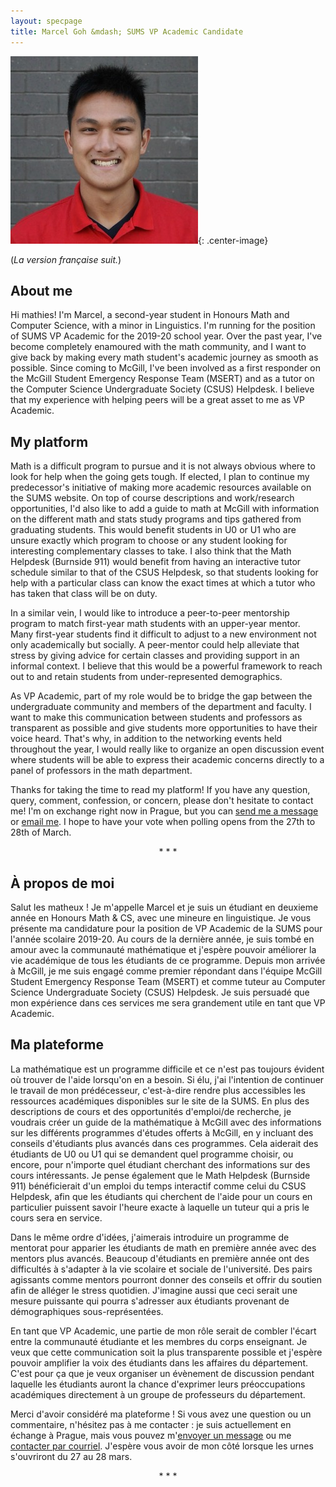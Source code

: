 ```yaml
---
layout: specpage
title: Marcel Goh &mdash; SUMS VP Academic Candidate
---
```


![me](profile_cropped300.jpeg){: .center-image}

(_La version française suit._)

## About me

Hi mathies! I'm Marcel, a second-year student in Honours Math and Computer Science, with a minor in Linguistics. I'm running for the position of SUMS VP Academic for the 2019-20 school year. Over the past year, I've become completely enamoured with the math community, and I want to give back by making every math student's academic journey as smooth as possible. Since coming to McGill, I've been involved as a first responder on the McGill Student Emergency Response Team (MSERT) and as a tutor on the Computer Science Undergraduate Society (CSUS) Helpdesk. I believe that my experience with helping peers will be a great asset to me as VP Academic. 

## My platform

Math is a difficult program to pursue and it is not always obvious where to look for help when the going gets tough. If elected, I plan to continue my predecessor's initiative of making more academic resources available on the SUMS website. On top of course descriptions and work/research opportunities, I'd also like to add a guide to math at McGill with information on the different math and stats study programs and tips gathered from graduating students. This would benefit students in U0 or U1 who are unsure exactly which program to choose or any student looking for interesting complementary classes to take. I also think that the Math Helpdesk (Burnside 911) would benefit from having an interactive tutor schedule similar to that of the CSUS Helpdesk, so that students looking for help with a particular class can know the exact times at which a tutor who has taken that class will be on duty.

In a similar vein, I would like to introduce a peer-to-peer mentorship program to match first-year math students with an upper-year mentor. Many first-year students find it difficult to adjust to a new environment not only academically but socially. A peer-mentor could help alleviate that stress by giving advice for certain classes and providing support in an informal context. I believe that this would be a powerful framework to reach out to and retain students from under-represented demographics.

As VP Academic, part of my role would be to bridge the gap between the undergraduate community and members of the department and faculty. I want to make this communication between students and professors as transparent as possible and give students more opportunities to have their voice heard. That's why, in addition to the networking events held throughout the year, I would really like to organize an open discussion event where students will be able to express their academic concerns directly to a panel of professors in the math department.

Thanks for taking the time to read my platform! If you have any question, query, comment, confession, or concern, please don't hesitate to contact me! I'm on exchange right now in Prague, but you can [send me a message](https://www.facebook.com/marcel.goh.1) or [email me](mailto:marcel.goh@mail.mcgill.ca). I hope to have your vote when polling opens from the 27th to 28th of March.

<center>* * *</center>

## À propos de moi

Salut les matheux ! Je m'appelle Marcel et je suis un étudiant en deuxieme année en Honours Math & CS, avec une mineure en linguistique. Je vous présente ma candidature pour la position de VP Academic de la SUMS pour l'année scolaire 2019-20. Au cours de la dernière année, je suis tombé en amour avec la communauté mathématique et j'espère pouvoir améliorer la vie académique de tous les étudiants de ce programme. Depuis mon arrivée à McGill, je me suis engagé comme premier répondant dans l'équipe McGill Student Emergency Response Team (MSERT) et comme tuteur au Computer Science Undergraduate Society (CSUS) Helpdesk. Je suis persuadé que mon expérience dans ces services me sera grandement utile en tant que VP Academic.

## Ma plateforme

La mathématique est un programme difficile et ce n'est pas toujours évident où trouver de l'aide lorsqu'on en a besoin. Si élu, j'ai l'intention de continuer le travail de mon prédécesseur, c'est-à-dire rendre plus accessibles les ressources académiques disponibles sur le site de la SUMS. En plus des descriptions de cours et des opportunités d'emploi/de recherche, je voudrais créer un guide de la mathématique à McGill avec des informations sur les différents programmes d'études offerts à McGill, en y incluant des conseils d'étudiants plus avancés dans ces programmes. Cela aiderait des étudiants de U0 ou U1 qui se demandent quel programme choisir, ou encore, pour n'importe quel étudiant cherchant des informations sur des cours intéressants. Je pense également que le Math Helpdesk (Burnside 911) bénéficierait d'un emploi du temps interactif comme celui du CSUS Helpdesk, afin que les étudiants qui cherchent de l'aide pour un cours en particulier puissent savoir l'heure exacte à laquelle un tuteur qui a pris le cours sera en service.

Dans le même ordre d'idées, j'aimerais introduire un programme de mentorat pour apparier les étudiants de math en première année avec des mentors plus avancés. Beaucoup d'étudiants en première année ont des difficultés à s'adapter à la vie scolaire et sociale de l'université. Des pairs agissants comme mentors pourront donner des conseils et offrir du soutien afin de alléger le stress quotidien. J'imagine aussi que ceci serait une mesure puissante qui pourra s'adresser aux étudiants provenant de démographiques sous-représentées.

En tant que VP Academic, une partie de mon rôle serait de combler l'écart entre la communauté étudiante et les membres du corps enseignant. Je veux que cette communication soit la plus transparente possible et j'espère pouvoir amplifier la voix des étudiants dans les affaires du département. C'est pour ça que je veux organiser un évènement de discussion pendant laquelle les étudiants auront la chance d'exprimer leurs préoccupations académiques directement à un groupe de professeurs du département.

Merci d'avoir considéré ma plateforme ! Si vous avez une question ou un commentaire, n'hésitez pas à me contacter : je suis actuellement en échange à Prague, mais vous pouvez m'[envoyer un message](https://www.facebook.com/marcel.goh.1) ou me [contacter par courriel](mailto:marcel.goh@mail.mcgill.ca). J'espère vous avoir de mon côté lorsque les urnes s'ouvriront du 27 au 28 mars.

<center>* * *</center>